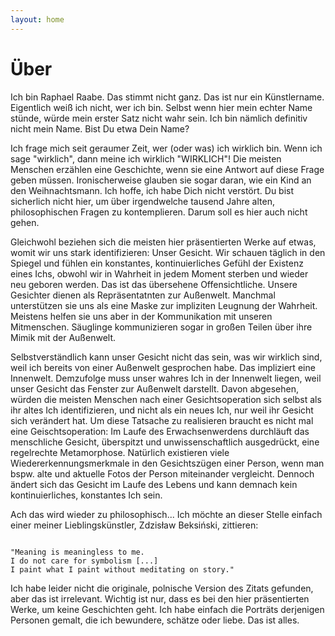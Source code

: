 ```yaml
---
layout: home
---
```


# Über

Ich bin Raphael Raabe. Das stimmt nicht ganz. Das ist nur ein Künstlername. Eigentlich weiß ich nicht, wer ich bin. Selbst wenn hier mein echter Name stünde, würde mein erster Satz nicht wahr sein. Ich bin nämlich definitiv nicht mein Name. Bist Du etwa Dein Name?

Ich frage mich seit geraumer Zeit, wer (oder was) ich wirklich bin. Wenn ich sage "wirklich", dann meine ich wirklich "WIRKLICH"! Die meisten Menschen erzählen eine Geschichte, wenn sie eine Antwort auf diese Frage geben müssen. Ironischerweise glauben sie sogar daran, wie ein Kind an den Weihnachtsmann. Ich hoffe, ich habe Dich nicht verstört. Du bist sicherlich nicht hier, um über irgendwelche tausend Jahre alten, philosophischen Fragen zu kontemplieren. Darum soll es hier auch nicht gehen.

Gleichwohl beziehen sich die meisten hier präsentierten Werke auf etwas, womit wir uns stark identifizieren: Unser Gesicht. Wir schauen täglich in den Spiegel und fühlen ein konstantes, kontinuierliches Gefühl der Existenz eines Ichs, obwohl wir in Wahrheit in jedem Moment sterben und wieder neu geboren werden. Das ist das übersehene Offensichtliche. Unsere Gesichter dienen als Repräsentatnten zur Außenwelt. Manchmal unterstützen sie uns als eine Maske zur impliziten Leugnung der Wahrheit. Meistens helfen sie uns aber in der Kommunikation mit unseren Mitmenschen. Säuglinge kommunizieren sogar in großen Teilen über ihre Mimik mit der Außenwelt.

Selbstverständlich kann unser Gesicht nicht das sein, was wir wirklich sind, weil ich bereits von einer Außenwelt gesprochen habe. Das impliziert eine Innenwelt. Demzufolge muss unser wahres Ich in der Innenwelt liegen, weil unser Gesicht das Fenster zur Außenwelt darstellt. Davon abgesehen, würden die meisten Menschen nach einer Gesichtsoperation sich selbst als ihr altes Ich identifizieren, und nicht als ein neues Ich, nur weil ihr Gesicht sich verändert hat. Um diese Tatsache zu realisieren braucht es nicht mal eine Geischtsoperation: Im Laufe des Erwachsenwerdens durchläuft das menschliche Gesicht, überspitzt und unwissenschaftlich ausgedrückt, eine regelrechte Metamorphose. Natürlich existieren viele Wiedererkennungsmerkmale in den Gesichtszügen einer Person, wenn man bspw. alte und aktuelle Fotos der Person miteinander vergleicht. Dennoch ändert sich das Gesicht im Laufe des Lebens und kann demnach kein kontinuierliches, konstantes Ich sein.

Ach das wird wieder zu philosophisch... Ich möchte an dieser Stelle einfach einer meiner Lieblingskünstler, Zdzisław Beksiński, zittieren:

```

"Meaning is meaningless to me.
I do not care for symbolism [...]
I paint what I paint without meditating on story."

```

Ich habe leider nicht die originale, polnische Version des Zitats gefunden, aber das ist irrelevant. Wichtig ist nur, dass es bei den hier präsentierten Werke, um keine Geschichten geht. Ich habe einfach die Porträts derjenigen Personen gemalt, die ich bewundere, schätze oder liebe. Das ist alles.